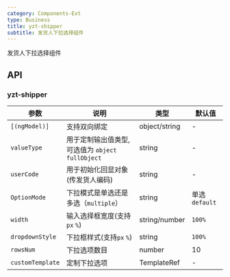 ```yaml
---
category: Components-Ext
type: Business
title: yzt-shipper
subtitle: 发货人下拉选择组件
---
```


发货人下拉选择组件

## API

### yzt-shipper

| 参数 | 说明 | 类型 | 默认值 |
| --- | --- | --- | --- |
| `[(ngModel)]` | 支持双向绑定 | object/string | - |
| `valueType` | 用于定制输出值类型,可选值为 `object` `fullObject` | string | - |
| `userCode` | 用于初始化回显对象(传发货人编码) | string | - |
| `OptionMode` | 下拉模式是单选还是多选（`multiple`） | string | 单选`default` |
| `width` | 输入选择框宽度(支持`px` `%`) | string/number | `100%` |
| `dropdownStyle` | 下拉框样式(支持`px` `%`) | string | `100%` |
| `rowsNum` | 下拉选项数目 | number | 10 |
| `customTemplate` | 定制下拉选项 | TemplateRef | - |
